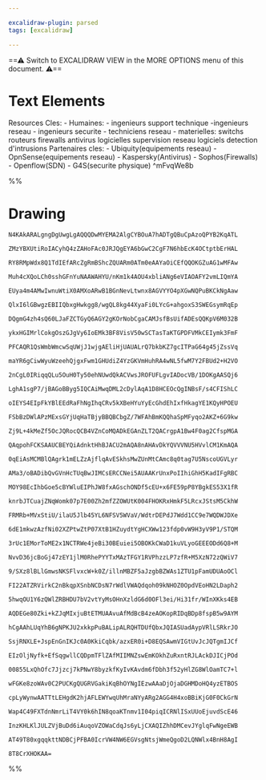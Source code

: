```yaml
---

excalidraw-plugin: parsed
tags: [excalidraw]

---
```

==⚠  Switch to EXCALIDRAW VIEW in the MORE OPTIONS menu of this document. ⚠==


# Text Elements
Resources Cles:
    - Humaines:
        - ingenieurs support technique
        -ingenieurs reseau
        - ingenieurs securite
        - techniciens reseau
    - materielles:
        switchs
        routeurs
        firewalls
        antivirus
        logicielles supervision reseau
        logiciels detection d'intrusions
Partenaires cles:
    - Ubiquity(equipements reseau)
    - OpnSense(equipements reseau)
    - Kaspersky(Antivirus)
    - Sophos(Firewalls)
    - Openflow(SDN)
    - G4S(securite physique) ^mFvqWe8b

%%
# Drawing
```compressed-json
N4KAkARALgngDgUwgLgAQQQDwMYEMA2AlgCYBOuA7hADTgQBuCpAzoQPYB2KqATL

ZMzYBXUtiRoIACyhQ4zZAHoFAc0JRJQgEYA6bGwC2CgF7N6hbEcK4OCtptbErHAL

RY8RMpWdx8Q1TdIEfARcZgRmBShcZQUARm0ATm0eAAYaOiCEfQQOKGZuAG1wMFAw

Muh4cXQoLCh0sshGFnYuNAAWAHYU/nKm1k4AOU4xbliANg6eVIAOAFY2vmLIQmYA

EUya4m4AMwIwnuWtiX0AMXoARwB1BGnNevLtwnx8AGVYYO4pXGwNQPuBKCkNgAaw

QlxI6lGBwgzEBIIQbxgHwkgg8/wgQL8kg44XyaFi0LYcG+ahgoxS3SWEGsymRqEp

DQgmG4zh4sQ60LJaFZCTGyQ6AGY2gKOrNobCgaCAMJsfBsUifADEsQQKpV6M032B

ykxHGIMrlCokgOszGJgVy6IoEMk3BF8VisV50wSCTasTaKTGPDFVMkCEIymk3FmF

PFCAQR1QsWmbWmcwSqUWjJ1wjgAEliHjUAUALrQ7bkbKZ7gcITPaG64g45jZssVq

maYR6gCiwWyuWzeehQjgxFwm1GHUdiZ4YzGKVmHuhRA4wNL5fwM7Y2FBUd2+H2VO

2nCgL0IRiqqQLu5OuH0Ty50ehNUwdQkACVwsJROFUFLgvIADocVB/1DOKgAASQj6

LghA1sgP7/jBAGoBByg5IQCAiMwqDML2cDylAqA1D8HCEOcQgINBsF/s4CFIShLC

oIEYS4EIpFkYBlEEdRaFhNgIhqCRv5kXBeHYuYyEcGhdEhIxfHkagYE1KQyHPOEU

FSbBzDWlAPzMExsGYjUqHaTBjyBBQBCbgZ/7WFAhBmKQQhaSpMFyqo2AKZ+6G9kw

Zj9L+4kMeZf5OcJQRocQCB4VZnCoMQADkEGAnZLT2QACrgpA1Bw4F0ag2CfspMGA

QAqpohFCKSAAUCBEYQiAdnktHhBJACU2mAQA8nAHAvDkYQVVVNU5HVvlCM1KmAQA

0qEiAsMCMBlQAgrk1mELZzAjflqAvESkhsMwZUnMtCAmc8q0tag7U5NscoUGVLyr

AMa3/oBADibQvGVnHcTUqBwJIMCsERCCNei5AUAAKrUnxPoIIhiGhH5KadIFgRBC

MOY98EcIhbGoe5cBYWluEIPhJW8fxAGschONDf5cEU+x6FE59pP8YBgkES53X1fR

knrbJTCuajZNqWomk07p7E00Zh2mfZZOWUtK004FHOKRxHmkF5LRcxJStsM5CkhW

FRMRb+MVxStiU/ilaU5Jlb45YL6NFSV5WVaV/WdtrDEPdJ7Wdd1CC9e7WQDWJDXe

6dE1mkwzAzfNi02XZPtwZtP07XtB1HZuydtYgHCXWw123fdp0vW9H3yV9P1/STQM

3rUc1EMorToME2x1NCTRWe4jeBi30BEuiei5OBOKkCWaD1kuVLyoGEEEODd6Q8+M

NvvD36jcBoGj47zEY1jlM0RhePYYTxMAzTFGY1RVPhzzLP7zfR+M5XzN72zQWiV7

9/SXz8lBLlGmwsNKSFlvxcW+k0Z/illnMBZF5aJzgbBZWAs1ZTU1pFamUDUAoOCl

FI22ATZRVirkC2nBkqpXSnbNCDsN7rWdlVWAQdqoh09kNHOZ0OpdVEoHN2LDaph2

5hwqOU1Y6zQWlZRBHDU7bV2vtYyMsOHnXzldG6d0OFl3ei/Hi31fr/WInXKks4EB

AQDEGe80Zki+kZJqMIxjuBtETMUAAvuAfMdBcB4zeAOKopRIDqBDp8fspB5w9AYM

hCgAAhLUqYhB6gNPKJU2xkkpPuBALipALRQHTDUfQbxJQIASUadAypVRlLSRkrJO

SsjRNXLE+JspEnGnIKJc0A0KkiCqbk/azxER0i+D8EQSAwmVIGtUvJcJQTgmIJCf

EIzOljNyfk+EfSqgwllCQDpmTFlZAfMIIMNZswEmKOkhZuRxntRJLAckDJICjPOd

00855LxQhOfc7Jjzcj7kPNwY8byzkfKyIvKAvdm6fDbh3f52yHlZG8WlOamTC7+l

wFGKe8zoWAv0C2PUCKgQUGRVGakiKqBhOYNgIEzwAAaDjOjaDGHMDoHQ4yzETBOS

cpLyWynwAATTtLEHgdK2hjAFLEWYwqUhMraNYyARg2AGG4H4xoBBiKjG0F0CkGrN

Wap4C49FXTdnNmrLiT4VY0k6hIN8qoaKTnmv1I04piqICRNlISxUUoEjuvdScE46

InzKHLKlJULZVjBuDd6iAuqoVZOWaCdqJs6yLjCXAQIZhhDMCevJYglqFwNgeEWB

AT49T80xgqqkttNDBCjPFBA0IcrVW4NW6EGVsgNtsjWmeQgoD2LQNWlx4BnH8AgI

8T8CrXHOKAA=
```
%%